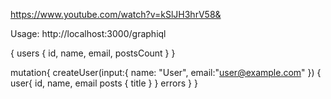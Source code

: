 https://www.youtube.com/watch?v=kSlJH3hrV58&

Usage:
http://localhost:3000/graphiql

{
  users {
    id,
    name,
    email,
    postsCount
  }
}


mutation{
  createUser(input:{
    name: "User",
    email:"user@example.com"
  }) {
    user{
      id,
      name,
      email
      posts {
        title
      }
    }
    errors
  }
}